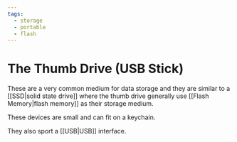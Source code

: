 ```yaml
---
tags:
  - storage
  - portable
  - flash
---
```

# The Thumb Drive (USB Stick)

These are a very common medium for data storage and they are similar to a [[SSD|solid state drive]] where the thumb drive generally use [[Flash Memory|flash memory]] as their storage medium.

These devices are small and can fit on a keychain.

They also sport a [[USB|USB]] interface.
